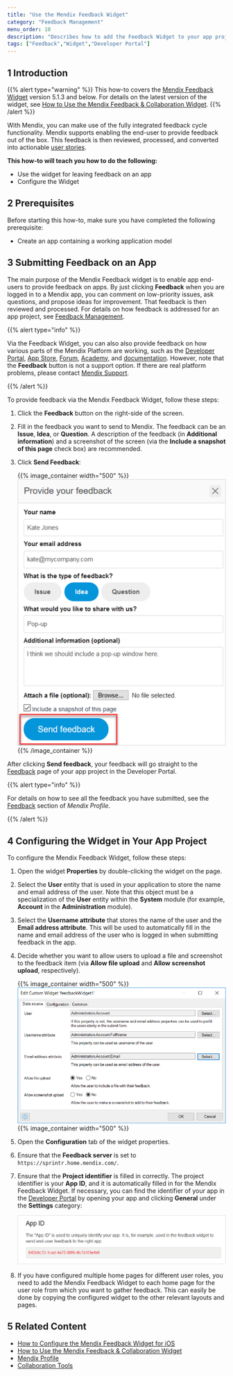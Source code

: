 ```yaml
---
title: "Use the Mendix Feedback Widget"
category: "Feedback Management"
menu_order: 10
description: "Describes how to add the Feedback Widget to your app project and configure it."
tags: ["Feedback","Widget","Developer Portal"]
---
```


## 1 Introduction

{{% alert type="warning" %}}
This how-to covers the [Mendix Feedback Widget](https://appstore.home.mendix.com/link/app/199/) version 5.1.3 and below. For details on the latest version of the widget, see [How to Use the Mendix Feedback & Collaboration Widget](use-collaboration-widget).
{{% /alert %}}

With Mendix, you can make use of the fully integrated feedback cycle functionality. Mendix supports enabling the end-user to provide feedback out of the box. This feedback is then reviewed, processed, and converted into actionable [user stories](../collaborate/stories).

**This how-to will teach you how to do the following:**

* Use the widget for leaving feedback on an app
* Configure the Widget

## 2 Prerequisites

Before starting this how-to, make sure you have completed the following prerequisite:

* Create an app containing a working application model

## 3 Submitting Feedback on an App

The main purpose of the Mendix Feedback widget is to enable app end-users to provide feedback on apps. By just clicking **Feedback** when you are logged in to a Mendix app, you can comment on low-priority issues, ask questions, and propose ideas for improvement. That feedback is then reviewed and processed. For details on how feedback is addressed for an app project, see [Feedback Management](index).

{{% alert type="info" %}}

Via the Feedback Widget, you can also also provide feedback on how various parts of the Mendix Platform are working, such as the [Developer Portal](https://appstore.home.mendix.com/index3.html), [App Store](https://appstore.home.mendix.com/index3.html), [Forum](https://forum.mendixcloud.com/index4.html), [Academy](https://gettingstarted.mendixcloud.com/link/home), and [documentation](https://docs.mendix.com/). However, note that the **Feedback** button is not a support option. If there are real platform problems, please contact [Mendix Support](http://support.mendix.com).

{{% /alert %}}

To provide feedback via the Mendix Feedback Widget, follow these steps:

1. Click the **Feedback** button on the right-side of the screen.
2. Fill in the feedback you want to send to Mendix. The feedback can be an **Issue**, **Idea**, or **Question**. A description of the feedback (in **Additional information**) and a screenshot of the screen (via the **Include a snapshot of this page** check box) are recommended.
3.  Click **Send Feedback**:

	{{% image_container width="500" %}}![](attachments/feedback-example.png)
	{{% /image_container %}}

After clicking **Send feedback**, your feedback will go straight to the [Feedback](index) page of your app project in the Developer Portal.

{{% alert type="info" %}}

For details on how to see all the feedback you have submitted, see the [Feedback](../mendix-profile/index#feedback) section of *Mendix Profile*.

{{% /alert %}}

## 4 Configuring the Widget in Your App Project

To configure the Mendix Feedback Widget, follow these steps:

1. Open the widget **Properties** by double-clicking the widget on the page. 
2. Select the **User** entity that is used in your application to store the name and email address of the user. Note that this object must be a specialization of the **User** entity within the **System** module (for example, **Account** in the **Administration** module).
3. Select the **Username attribute** that stores the name of the user and the **Email address attribute**. This will be used to automatically fill in the name and email address of the user who is logged in when submitting feedback in the app.
4.  Decide whether you want to allow users to upload a file and screenshot to the feedback item (via **Allow file upload** and **Allow screenshot upload**, respectively). 

	{{% image_container width="500" %}}![](attachments/edit-widget.png)
	{{% image_container width="500" %}}

5. Open the **Configuration** tab of the widget properties.
6. Ensure that the **Feedback server** is set to `https://sprintr.home.mendix.com/`.
7. Ensure that the **Project identifier** is filled in correctly. The project identifier is your **App ID**, and it is automatically filled in for the Mendix Feedback Widget. If necessary, you can find the identifier of your app in the [Developer Portal](http://home.mendix.com) by opening your app and clicking **General** under the **Settings** category:

    ![](attachments/generalsettings.png)

8. If you have configured multiple home pages for different user roles, you need to add the Mendix Feedback Widget to each home page for the user role from which you want to gather feedback. This can easily be done by copying the configured widget to the other relevant layouts and pages.

## 5 Related Content

* [How to Configure the Mendix Feedback Widget for iOS](/howto/mobile/feedback-widget-ios)
* [How to Use the Mendix Feedback & Collaboration Widget](use-collaboration-widget)
* [Mendix Profile](../mendix-profile/index)
* [Collaboration Tools](../collaborate/index)

